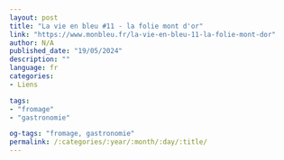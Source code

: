 ```yaml
---
layout: post
title: "La vie en bleu #11 - la folie mont d'or"
link: "https://www.monbleu.fr/la-vie-en-bleu-11-la-folie-mont-dor"
author: N/A
published_date: "19/05/2024"
description: ""
language: fr
categories:
- Liens

tags:
- "fromage"
- "gastronomie"

og-tags: "fromage, gastronomie"
permalink: /:categories/:year/:month/:day/:title/
---
```

